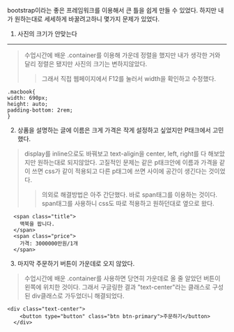 

bootstrap이라는 좋은 프레임워크를 이용해서 큰 틀을 쉽게 만들 수 있었다.
하지만 내가 원하는대로 세세하게 바꿀려고하니 몇가지 문제가 있었다.

1. 사진의 크기가 안맞는다
------------------------
> 수업시간에 배운 .container를 이용해 가운데 정렬을 했지만 내가 생각한 거와 달리 정렬은 됐지만 사진의 크기는 변하지않았다.
>>그래서 직접 웹페이지에서 F12를 눌러서 width을 확인하고 수정했다.

  
    .macbook{
    width: 690px;
    height: auto;
    padding-bottom: 2rem;
    }

2. 상품을 설명하는 글에 이름은 크게 가격은 작게 설정하고 싶었지만     P태크에서 고민했다.
  > display를 inline으로도 바꿔보고 text-aligin을 center, left, right를 다 해보았지만 원하는대로 되지않았다.
  고질적인 문제는 같은 p태크안에 이름과 가격을 같이 쓰면 css가 같이 적용되고 다른 p태그에 쓰면 사이에 공간이 생긴다는 것이었다.
  >>의외로 해결방법은 아주 간단했다. 바로 span태그를 이용하는 것이다. span태그를 사용하니 css도 따로 적용하고 원하던대로 옆으로 왔다.
  
      <span class="title">
        맥북을 팝니다.
      </span>
      <span class="price">
        가격: 3000000만원/1개
      </span>
      
 3. 마지막 주문하기 버튼이 가운데로 오지 않았다.
 > 수업시간에 배운 .container를 사용하면 당연히 가운데로 올 줄 알았던 버튼이 왼쪽에 위치한 것이다. 
 그래서 구글링한 결과 "text-center"라는 클래스로 구성된 div클래스로 가두었더니 해결되었다.

    <div class="text-center">
        <button type="button" class="btn btn-primary">주문하기</button>
      </div>

